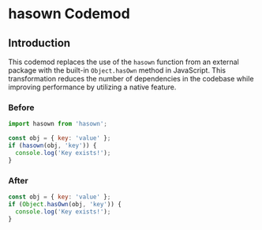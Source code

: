 # hasown Codemod

## Introduction

This codemod replaces the use of the `hasown` function from an external package with the built-in `Object.hasOwn` method in JavaScript. This transformation reduces the number of dependencies in the codebase while improving performance by utilizing a native feature.

### Before

```javascript
import hasown from 'hasown';

const obj = { key: 'value' };
if (hasown(obj, 'key')) {
  console.log('Key exists!');
}
```

### After

```javascript
const obj = { key: 'value' };
if (Object.hasOwn(obj, 'key')) {
  console.log('Key exists!');
}
```